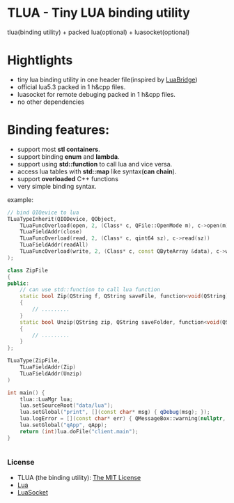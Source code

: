 # TLUA - Tiny LUA binding utility 

tlua(binding utility) + packed lua(optional) + luasocket(optional)


# Hightlights

- tiny lua binding utility in one header file(inspired by [LuaBridge](https://github.com/vinniefalco/LuaBridge))
- official lua5.3 packed in 1 h&cpp files.
- luasocket for remote debuging packed in 1 h&cpp files.
- no other dependencies


# Binding features:

- support most **stl containers**.
- support binding **enum** and **lambda**.
- support using **std::function** to call lua and vice versa.
- access lua tables with **std::map** like syntax(**can chain**).
- support **overloaded** C++ functions
- very simple binding syntax.

example:

```c++
// bind QIQevice to lua
TLuaTypeInherit(QIODevice, QObject,
    TLuaFuncOverload(open, 2, (Class* c, QFile::OpenMode m), c->open(m))
    TLuaFieldAddr(close)
    TLuaFuncOverload(read, 2, (Class* c, qint64 sz), c->read(sz))
    TLuaFieldAddr(readAll)
    TLuaFuncOverload(write, 2, (Class* c, const QByteArray &data), c->write(data))
);

class ZipFile
{
public:
    // can use std::function to call lua function
    static bool Zip(QString f, QString saveFile, function<void(QString)> prog)
    {
        // .........
    }
    static bool Unzip(QString zip, QString saveFolder, function<void(QString, int cur, int total)> prog)
    {
        // .........
    }
};

TLuaType(ZipFile,
    TLuaFieldAddr(Zip)
    TLuaFieldAddr(Unzip)
)

int main() {
    tlua::LuaMgr lua;
    lua.setSourceRoot("data/lua");
    lua.setGlobal("print", [](const char* msg) { qDebug(msg); });
    lua.logError = [](const char* err) { QMessageBox::warning(nullptr, "LUA", err); };
    lua.setGlobal("qApp", qApp);
    return (int)lua.doFile("client.main");
}
    
```


### License

- TLUA (the binding utility): [The MIT License](https://github.com/crazybie/tlua/blob/master/LICENSE)
- [Lua](https://www.lua.org/license.html)
- [LuaSocket](https://github.com/diegonehab/luasocket/blob/master/LICENSE)
